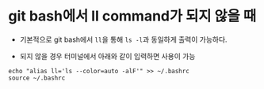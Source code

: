 # git bash에서 ll command가 되지 않을 때
- 기본적으로 git bash에서 `ll`을 통해 `ls -l`과 동일하게 출력이 가능하다.

- 되지 않을 경우 터미널에서 아래와 같이 입력하면 사용이 가능

```
echo "alias ll='ls --color=auto -alF'" >> ~/.bashrc
source ~/.bashrc
```

